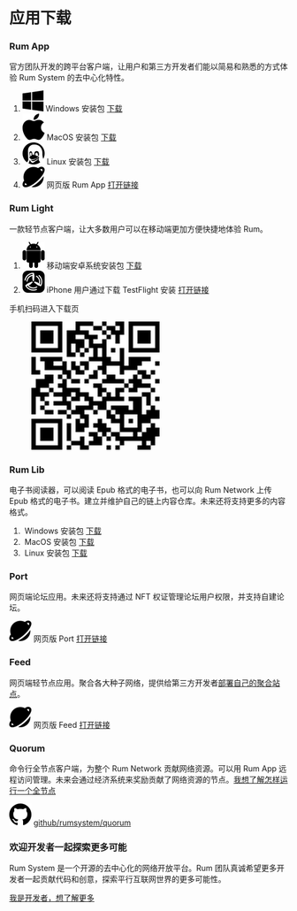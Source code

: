 # 应用下载

### Rum App

官方团队开发的跨平台客户端，让用户和第三方开发者们能以简易和熟悉的方式体验 Rum System 的去中心化特性。

1. ![](.gitbook/assets/bxl-windows.svg) Windows 安装包 [下载](https://static-assets.xue.cn/rum-testing/RUM-3.3.27.exe)
2. ![](<.gitbook/assets/bxl-apple (1).svg>) MacOS 安装包 [下载](https://static-assets.xue.cn/rum-testing/RUM-3.3.27.dmg)
3. <img src=".gitbook/assets/linux.svg" alt="" data-size="line"> Linux 安装包 [下载](https://static-assets.xue.cn/rum-testing/RUM-3.3.27.linux.AppImage)
4. <img src=".gitbook/assets/bxs-planet.svg" alt="" data-size="line"> 网页版 Rum App [打开链接](http://wasmapp.rumsystem.net/)

### Rum Light

一款轻节点客户端，让大多数用户可以在移动端更加方便快捷地体验 Rum。

1. <img src=".gitbook/assets/bxl-android.svg" alt="" data-size="line"> 移动端安卓系统安装包 [下载](https://static-assets.xue.cn/rum\_light/rum\_light\_1.0.2.apk)
2. <img src=".gitbook/assets/icons8-testflight.svg" alt="" data-size="line"> iPhone 用户通过下载 TestFlight 安装 [打开链接](https://testflight.apple.com/join/5iOltcjr)

手机扫码进入下载页

<figure><img src=".gitbook/assets/下载.png" alt=""><figcaption></figcaption></figure>



### Rum Lib

电子书阅读器，可以阅读 Epub 格式的电子书，也可以向 Rum Network 上传 Epub 格式的电子书。建立并维护自己的链上内容仓库。未来还将支持更多的内容格式。

1. ​<img src="https://files.gitbook.com/v0/b/gitbook-x-prod.appspot.com/o/spaces%2F216qTN0ijD75fWVlhcBs%2Fuploads%2FrQHDEAYEKFRK2aB0pJCn%2Fbxl-windows.svg?alt=media&#x26;token=4383adc8-c50a-4979-be26-385a0e1f276c" alt="" data-size="line"> Windows 安装包 [下载](https://github.com/rumsystem/rum-epub/releases)
2. ​​<img src="https://files.gitbook.com/v0/b/gitbook-x-prod.appspot.com/o/spaces%2F216qTN0ijD75fWVlhcBs%2Fuploads%2FRpBV51GzP3Qn7P3TdAui%2Fbxl-apple.svg?alt=media&#x26;token=42d2acbf-58f2-4592-b4ab-3506a5d2641f" alt="" data-size="line"> MacOS 安装包 [下载](https://github.com/rumsystem/rum-epub/releases)
3. ​​<img src="https://files.gitbook.com/v0/b/gitbook-x-prod.appspot.com/o/spaces%2F216qTN0ijD75fWVlhcBs%2Fuploads%2FVLeqZ07Ai4U77aOhOdqm%2Flinux.svg?alt=media&#x26;token=2cffc5d1-ebb1-4ad0-80e9-8df42c03dbc7" alt="" data-size="line"> Linux 安装包 [下载](https://github.com/rumsystem/rum-epub/releases)



### Port

网页端论坛应用。未来还将支持通过 NFT 权证管理论坛用户权限，并支持自建论坛。

<img src=".gitbook/assets/bxs-planet.svg" alt="" data-size="line"> 网页版 Port [打开链接](https://port.base.one)



### Feed

网页端轻节点应用。聚合各大种子网络，提供给第三方开发者[部署自己的聚合站点](https://github.com/rumsystem/light-timeline-setup)。

<img src=".gitbook/assets/bxs-planet.svg" alt="" data-size="line"> 网页版 Feed [打开链接](https://feed.base.one)



### Quorum

命令行全节点客户端，为整个 Rum Network 贡献网络资源。可以用 Rum App 远程访问管理。未来会通过经济系统来奖励贡献了网络资源的节点。[我想了解怎样运行一个全节点](ying-yong-xia-zai.md#rum-lib)

<img src=".gitbook/assets/bxl-github.svg" alt="" data-size="line"> [github/rumsystem/quorum](https://github.com/rumsystem/quorum)



### 欢迎开发者一起探索更多可能

Rum System 是一个开源的去中心化的网络开放平台。Rum 团队真诚希望更多开发者一起贡献代码和创意，探索平行互联网世界的更多可能性。

[我是开发者，想了解更多](wo-shi-kai-fa-zhe.md)
